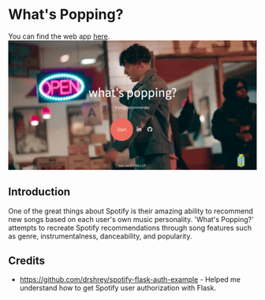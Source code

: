 # What's Popping?
You can find the web app [here](http://www.whatspopping.xyz/). 
![banner](data/whatspopping-new.jpg)
## Introduction
One of the great things about Spotify is their amazing ability to recommend new songs based on each user's own music personality. 'What's Popping?' attempts to recreate Spotify recommendations through song features such as genre, instrumentalness, danceability, and popularity.
## Credits
* https://github.com/drshrey/spotify-flask-auth-example - Helped me understand how to get Spotify user authorization with Flask. 
